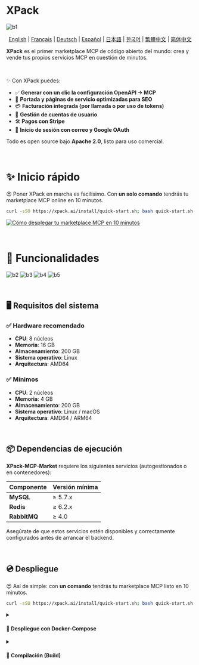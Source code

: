 # XPack
![b1](https://github.com/user-attachments/assets/3d50cd9a-9d28-4ec8-bb5f-d3668475b49e)

<p align="center">
  <a href="/README.md">English</a>
  |
  <a href="/README-fr.md">Français</a>
  |
  <a href="/README-de.md">Deutsch</a>
  |
  <a href="/README-es.md">Español</a>
  |
  <a href="/README-ja.md">日本語</a>
  |
  <a href="/README-ko.md">한국어</a>
  |
  <a href="/README-zh-tw.md">繁體中文</a>
  | 
  <a href="/README-zh-cn.md">简体中文</a>
</p>


**XPack** es el primer marketplace MCP de código abierto del mundo: crea y vende tus propios servicios MCP en cuestión de minutos.

<br>

✨ Con XPack puedes:
- ✅ **Generar con un clic la configuración OpenAPI → MCP**
- 🧾 **Portada y páginas de servicio optimizadas para SEO**
- 💳 **Facturación integrada (por llamada o por uso de tokens)**
- 👥 **Gestión de cuentas de usuario**
- 🛠 **Pagos con Stripe**
- 🔐 **Inicio de sesión con correo y Google OAuth**

Todo es open source bajo **Apache 2.0**, listo para uso comercial.

<br>

# ✨ Inicio rápido
😍 Poner XPack en marcha es facilísimo. Con **un solo comando** tendrás tu marketplace MCP online en 10 minutos.

```bash
curl -sSO https://xpack.ai/install/quick-start.sh; bash quick-start.sh
```

[![Cómo desplegar tu marketplace MCP en 10 minutos](https://github.com/user-attachments/assets/8881d724-b6aa-47b7-bbd7-b587ef541957)](https://www.youtube.com/watch?v=XHJXyvDevd8)

<br>

# 📸 Funcionalidades
![b2](https://github.com/user-attachments/assets/c8cc89a4-ab5f-4c90-8c97-9207b5c9f5c1)
![b3](https://github.com/user-attachments/assets/16f74c8a-b35e-40a7-8471-a5736de8e904)
![b4](https://github.com/user-attachments/assets/fc76c215-7544-4267-bc6f-22a719edec00)
![b5](https://github.com/user-attachments/assets/db40ea77-58c3-472d-ba94-35dc9716a980)

<br>

## 🖥️ Requisitos del sistema

### ✅ Hardware recomendado
- **CPU**: 8 núcleos  
- **Memoria**: 16 GB  
- **Almacenamiento**: 200 GB  
- **Sistema operativo**: Linux  
- **Arquitectura**: AMD64  

### ✅ Mínimos
- **CPU**: 2 núcleos  
- **Memoria**: 4 GB  
- **Almacenamiento**: 200 GB  
- **Sistema operativo**: Linux / macOS  
- **Arquitectura**: AMD64 / ARM64  

<br>

## 📦 Dependencias de ejecución

**XPack-MCP-Market** requiere los siguientes servicios (autogestionados o en contenedores):

| Componente | Versión mínima |
|---|---|
| **MySQL**   | ≥ 5.7.x |
| **Redis**   | ≥ 6.2.x |
| **RabbitMQ**| ≥ 4.0   |

Asegúrate de que estos servicios estén disponibles y correctamente configurados antes de arrancar el backend.

<br>

## 💿 Despliegue

😍 Así de simple: con **un comando** tendrás tu marketplace MCP listo en 10 minutos.

```bash
curl -sSO https://xpack.ai/install/quick-start.sh; bash quick-start.sh
```

<details>
  <summary><h4>🔖 Despliegue con Docker-Compose</h4></summary>

  Para este método, instala [Docker](https://docs.docker.com/engine/install/) y [Docker Compose](https://docs.docker.com/compose/install/standalone/).

  1. Edita `docker-compose.yml`
  ```
  vi docker-compose.yml
  ```
  <br>

  2. Ajusta la configuración (archivo de referencia: [docker-compose.yml](https://github.com/xpack-ai/XPack-MCP-Market/blob/main/scripts/docker-compose.yml))
  ```
  version: '3'
  services:
    xpack-mysql:
      image: mysql:8.0.37
      privileged: true
      restart: always
      container_name: xpack-mysql
      hostname: xpack-mysql
      command:
        - "--character-set-server=utf8mb4"
        - "--collation-server=utf8mb4_unicode_ci"
      ports:
        - "33306:3306"
      environment:
        - MYSQL_ROOT_PASSWORD=mysql_ZTdhRB
        - MYSQL_DATABASE=xpack
      volumes:
        - /var/lib/xpack/mysql:/var/lib/mysql
      networks:
        - xpack
    xpack-mcp-market:
      image: xpackai/xpack-mcp-market
      container_name: xpack-mcp-market
      privileged: true
      restart: always
      networks:
        - xpack
      ports:
        - "3000:3000"
        - "8002:8002"
      depends_on:
        - xpack-mysql
        - xpack-redis
        - xpack-rabbitmq
    xpack-redis:
      container_name: xpack-redis
      image: redis:7.2.4
      hostname: xpack-redis
      privileged: true
      restart: always
      ports:
        - 6379:6379
      command:
        - bash
        - -c
        - "redis-server --protected-mode yes --logfile redis.log --appendonly no --port 6379 --requirepass redis_6sJZDm"
      networks:
        - xpack
    xpack-rabbitmq:
      image: rabbitmq:4.1.2-alpine
      container_name: xpack-rabbitmq
      privileged: true
      restart: always
      environment:
        - RABBITMQ_DEFAULT_USER=rabbitmq
        - RABBITMQ_DEFAULT_PASS=rabbitmq_Gs123dA
      networks:
        - xpack
  networks:
    xpack:
      driver: bridge
      ipam:
        driver: default
        config:
          - subnet: 172.101.0.0/24
  ```

  <br>

  3. Arranca XPack-MCP-Market
  ```
  docker-compose up -d
  ``` 

  <br>

  4. Accede por el puerto 3000 en el navegador
  * **Inicio de sesión admin**: http://{IP}:3000/admin-signin  
  * **Usuario**: admin  
  * **Contraseña**: 123456789
</details>

<details>
  <summary><h4>🔖 Compilación (Build)</h4></summary>
  
  1. Clona el repositorio
  ```
  git clone https://github.com/xpack-ai/XPack-MCP-Market.git
  ```
  2. Entra al proyecto
  ```
  cd XPack-MCP-Market
  ```
  ### Build del frontend
  > Requisitos:
  > - Node >= 22.x
  > - Pnpm >= 10.x
  
  1. Ejecuta el script de build
  ```
  cd scripts && ./frontend_build.sh && cd ../
  ```
  El código compilado quedará en `frontend/out`.
  
  2. Inicia la interfaz
  ```
  cd frontend/out && node server.js
  ```
  ### Build del backend
  > Requisitos:
  > - Python >= 3.11
  
  #### Con `uv` (recomendado)
  1. Crea el entorno virtual
  ```
  uv venv
  ```
  2. Actívalo
  ```
  source .venv/bin/activate
  ```
  3. Instala dependencias
  ```
  uv pip install -r requirements.txt
  ```
  4. Copia el archivo de entorno
  ```
  cp .env.example .env
  ```
  5. Edita las variables
  ```
  vi .env
  ```
  6. Inicia el servicio de administración  
  **Primer plano**
  ```
  uvicorn services.admin_service.main:app --host 0.0.0.0 --port 8001 --reload
  ```
  **Segundo plano**
  ````
  uvicorn services.admin_service.main:app --host 0.0.0.0 --port 8001 --reload &
  ```
  
  7. Inicia el servicio API → MCP  
  **Primer plano**
  ```
  uvicorn services.api_service.main:app --host 0.0.0.0 --port 8002 --reload
  ``` 
  **Segundo plano**
  ```
  uvicorn services.api_service.main:app --host 0.0.0.0 --port 8002 --reload &
  ```
  ### Build de Docker
  ```
  docker build -t xpack-mcp-market --build-arg APP=xpack-mcp-market --build-arg VERSION=1.0.0 -f ./scripts/Dockerfile ./
  ```
</details>

# 📸 Capturas
<img width="1415" height="797" alt="image" src="https://github.com/user-attachments/assets/5f71bfcf-c128-42ab-8077-3f2ede549f80" />

<img width="1415" height="797" alt="image" src="https://github.com/user-attachments/assets/d7c0b40d-182e-47a6-bcdf-bd36970f5ee6" />

<img width="1415" height="797" alt="image" src="https://github.com/user-attachments/assets/ae40f659-87ad-42d4-8379-b47a48eb6a29" />

<img width="1415" height="797" alt="image" src="https://github.com/user-attachments/assets/1049f4e5-ec3f-4520-8480-6d6432d6f5d2" />

<br>

# 🧾 Licencia
XPack-MCP-Market se publica bajo **Apache 2.0**.  
Consulta [LICENSE](./LICENSE) para más detalles.

<br>

# 📬 Contacto
- 🌐 Sitio web: [https://xpack.ai](https://xpack.ai)
- 📧 Correo: [contact@xpack.com](mailto:contact@xpack.com)
- 💬 Discord: [Link](https://discord.gg/cyZfcdCXkW)

<br>

# 🤝 Socios
- [Cursor](https://www.cursor.com/): editor de código con IA integrada en el flujo de trabajo; sugerencias contextuales, comprensión profunda del repositorio y edición en lenguaje natural.

- [Dify](https://dify.ai/): plataforma líder para desarrollo de IA agentica; cubre flujos de agentes, RAG, integraciones y observabilidad; compatible con múltiples LLMs y plugins.

- [Trae](https://www.trae.ai/): IDE nativo de IA que apunta a “The Real AI Engineer”; interfaz conversacional con generación y asistencia de código para mejorar calidad y eficiencia.

- [Windsurf](https://windsurf.com/): nuevo IDE impulsado por IA con “Cascade”, “Windsurf Tab” y “Memories” para un entendimiento profundo del código y un flujo continuo.

- [Coze](https://www.coze.com/): plataforma de ByteDance para crear apps y chatbots con IA sin código; workflows, datos propios, plugins y bases de conocimiento.

- [Claude Code](https://www.anthropic.com/claude-code): herramienta CLI de Anthropic que integra Claude Opus 4 en la terminal; edición multiarchivo, ejecución de comandos e integración con IDEs y test.

- [Flowith](https://flowith.io/): espacio de trabajo de creación con interfaz de lienzo y agentes avanzados; optimiza productividad y trabajo profundo.

- [OpenManus](https://github.com/FoundationAgents/OpenManus): framework open source para construir agentes generales; multiactor y con integración de APIs LLM y automatización de navegador.

- [Fellou](https://fellou.ai/): “navegador agéntico” que actúa por ti; automatiza la recolección de información y entrega de insights; integra con Notion/LinkedIn.

- [Genspark](https://www.genspark.ai/): compañero de IA todo en uno (AI Slides, Sheets, Chat); herramientas personalizadas y AI Pods para generar contenido desde múltiples fuentes.

- [TEN](https://github.com/TEN-framework/ten-framework): framework open source para agentes de voz multimodales en tiempo real; avatar, integración MCP, comunicación hardware y detección de pantalla.

- [APIPark](https://apipark.com/): portal de desarrolladores API open source y pasarela LLM todo en uno; API unificadas, balanceo de carga, control de tráfico, caché semántico, gestión de prompts y enmascaramiento de datos.

- [ChatGPT](https://chatgpt.com/): chatbot de OpenAI basado en LLMs; diálogo natural, comprensión de contexto, seguimiento de conversación e integración con múltiples plataformas.

- [LangChain](https://www.langchain.com/): plataforma para desarrollar agentes y apps LLM confiables (LangGraph, LangSmith, LangGraph Platform); generación de código, automatización y búsqueda con IA.

- [LEMON AI](https://lemonai.cc/): primer framework agentico full‑stack, open source; incluye sandbox VM del intérprete de código para ejecución segura.

- [LobeChat](https://lobehub.com/): herramienta de productividad LLM personal; permite crear agentes personales y equipos profesionales; plugins, base de conocimiento, visión y voz.

- [VS Code](https://code.visualstudio.com/): editor de código open source extensible, con funciones de IA como sugerencias inteligentes y “modo agente”.

- [XRoute](https://xroute.ai): interfaz unificada para LLMs; mejores precios, mejor throughput, sin suscripción.

- [MemU](https://github.com/NevaMind-AI/memU): framework de memoria open source para compañeros de IA.
